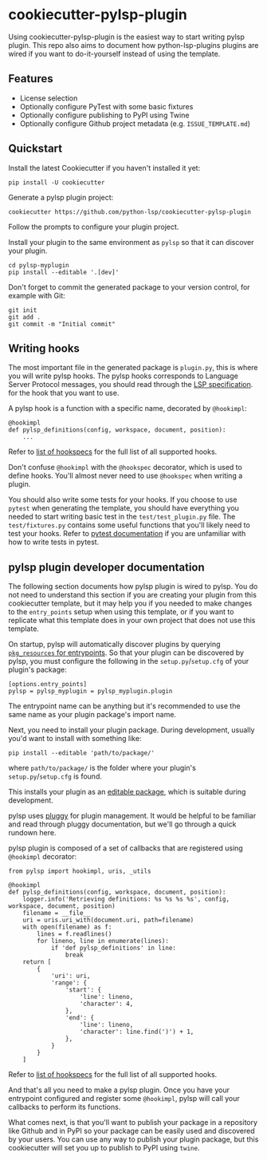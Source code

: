 # cookiecutter-pylsp-plugin

Using cookiecutter-pylsp-plugin is the easiest way to start writing pylsp
plugin. This repo also aims to document how python-lsp-plugins plugins are
wired if you want to do-it-yourself instead of using the template.

## Features

- License selection
- Optionally configure PyTest with some basic fixtures
- Optionally configure publishing to PyPI using Twine
- Optionally configure Github project metadata (e.g. `ISSUE_TEMPLATE.md`)

## Quickstart

Install the latest Cookiecutter if you haven't installed it yet:

```
pip install -U cookiecutter
```

Generate a pylsp plugin project:

```
cookiecutter https://github.com/python-lsp/cookiecutter-pylsp-plugin
```

Follow the prompts to configure your plugin project.

Install your plugin to the same environment as `pylsp` so that it can discover
your plugin.

```
cd pylsp-myplugin
pip install --editable '.[dev]'
```

Don't forget to commit the generated package to your version control, for example
with Git:

```
git init
git add .
git commit -m "Initial commit"
```

## Writing hooks

The most important file in the generated package is `plugin.py`, this is where
you will write pylsp hooks. The pylsp hooks corresponds to Language Server
Protocol messages, you should read through the 
[LSP specification](https://microsoft.github.io/language-server-protocol/specification).
for the hook that you want to use.

A pylsp hook is a function with a specific name, decorated by `@hookimpl`:

```
@hookimpl
def pylsp_definitions(config, workspace, document, position):
    ...
```

Refer to [list of hookspecs](https://github.com/python-lsp/python-lsp-server/blob/develop/pylsp/hookspecs.py)
for the full list of all supported hooks.

Don't confuse `@hookimpl` with the `@hookspec` decorator, which is used to
define hooks. You'll almost never need to use `@hookspec` when writing a
plugin.

You should also write some tests for your hooks. If you choose to use `pytest`
when generating the template, you should have everything you needed to start
writing basic test in the `test/test_plugin.py` file. The `test/fixtures.py`
contains some useful functions that you'll likely need to test your hooks.
Refer to [pytest documentation](https://docs.pytest.org/) if you are unfamiliar
with how to write tests in pytest.


## pylsp plugin developer documentation

The following section documents how pylsp plugin is wired to pylsp. You do not
need to understand this section if you are creating your plugin from this
cookiecutter template, but it may help you if you needed to make changes to the
`entry_points` setup when using this template, or if you want to replicate what
this template does in your own project that does not use this template.

On startup, pylsp will automatically discover plugins by querying
[`pkg_resources` for entrypoints](https://setuptools.pypa.io/en/latest/pkg_resources.html#entry-points).
So that your plugin can be discovered by pylsp, you must configure the
following in the `setup.py`/`setup.cfg` of your plugin's package:

```
[options.entry_points]
pylsp = pylsp_myplugin = pylsp_myplugin.plugin
```

The entrypoint name can be anything but it's recommended to use the same name
as your plugin package's import name.

Next, you need to install your plugin package. During development, usually
you'd want to install with something like:

```
pip install --editable 'path/to/package/'
```

where `path/to/package/` is the folder where your plugin's
`setup.py`/`setup.cfg` is found.

This installs your plugin as an [editable
package](https://pip.pypa.io/en/stable/cli/pip_install/#install-editable),
which is suitable during development.

pylsp uses [pluggy](https://pluggy.readthedocs.io/en/stable/) for
plugin management. It would be helpful to be familiar and read through pluggy
documentation, but we'll go through a quick rundown here.

pylsp plugin is composed of a set of callbacks that are registered using
`@hookimpl` decorator:

```
from pylsp import hookimpl, uris, _utils

@hookimpl
def pylsp_definitions(config, workspace, document, position):
    logger.info('Retrieving definitions: %s %s %s %s', config, workspace, document, position)
    filename = __file__
    uri = uris.uri_with(document.uri, path=filename)
    with open(filename) as f:
        lines = f.readlines()
        for lineno, line in enumerate(lines):
            if 'def pylsp_definitions' in line:
                break
    return [
        {
            'uri': uri,
            'range': {
                'start': {
                    'line': lineno,
                    'character': 4,
                },
                'end': {
                    'line': lineno,
                    'character': line.find(')') + 1,
                },
            }
        }
    ]
```

Refer to [list of hookspecs](https://github.com/python-lsp/python-lsp-server/blob/develop/pylsp/hookspecs.py)
for the full list of all supported hooks.

And that's all you need to make a pylsp plugin. Once you have your entrypoint
configured and register some `@hookimpl`, pylsp will call your callbacks to
perform its functions.

What comes next, is that you'll want to publish your package in a repository
like Github and in PyPI so your package can be easily used and discovered by
your users. You can use any way to publish your plugin package, but this
cookiecutter will set you up to publish to PyPI using `twine`.
